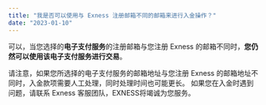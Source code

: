 ```yaml
---
title: "我是否可以使用与 Exness 注册邮箱不同的邮箱来进行入金操作？"
date: "2023-01-10"
---
```


<Ads></Ads> 

可以，当您选择的**电子支付服务**的注册邮箱与您注册 Exness 的邮箱不同时，**您仍然可以使用该电子支付服务进行交易**。

请注意，如果您所选择的电子支付服务的邮箱地址与您注册 Exness 的邮箱地址不同时，入金款项需要人工处理，同时处理时间也可能更长。 如果您在入金时遇到问题，请联系 Exness 客服团队，EXNESS将竭诚为您服务。
